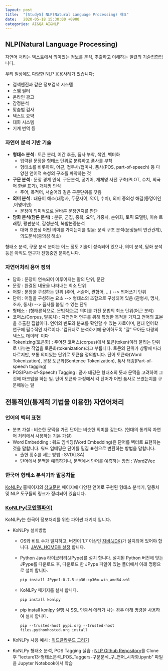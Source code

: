 ```yaml
---
layout: post
title:  "[Study5] NLP(Natural Language Processing) 개요"
date:   2020-05-18 15:30:00 +0900
categories: AI&QA AI&NLP
---
```


## NLP(Natural Language Processing)

자연어 처리는 텍스트에서 의미있는 정보를 분석, 추출하고 이해하는 일련의 기술집합입니다.

우리 일상에도 다양한 NLP 응용사례가 있습니다;
  - 검색엔진과 같은 정보검색 시스템
  - 스팸 필터
  - 온라인 광고
  - 감정분석
  - 맞춤법 검사
  - 텍스트 요약
  - 대화 시스템
  - 기계 번역 등

### 자연어 분석 기반 기술

- **형태소 분석** : 토큰 분리, 어간 추출, 품사 부착, 색인, 벡터화
  - 입력된 문장을 형태소 단위로 분류하고 품사를 부착
  - 형태소를 비롯하여, 어근, 접두사/접미사, 품사(POS, part-of-speech) 등 다양한 언어적 속성의 구조를 파악하는 것
- **구문 분석** : 문장 경계 인식, 구문분석, 공기어, 개체명 사전 구축(PLOT, 수치, 외국어 한글 표기), 개체명 인식
  - 주어, 목적어, 서술어와 같은 구문단위를 찾음
- **의미 분석** : 대용어 해소(대명사, 두문자어, 약어, 수치), 의미 중의성 해결(동명이인 ,이명이인)
  - 문장이 의미적으로 올바른 문장인지를 판단
- **담화 분석(담론 분석)** : 분류, 군집, 중복, 요약, 가중치, 순위화, 토픽 모델링, 이슈 트래킹, 평판분석, 감성분석, 복합논증분석
  - 대화 흐름상 어떤 의미를 가지는지를 찾음: 문맥 구조 분석(문장들의 연관관계), 의도분석(중의성 해소)

형태소 분석, 구문 분석 분야는 어느 정도 기술이 성숙되어 있으나, 의미 분석, 담화 분석 등은 아직도 연구가 진행중인 분야입니다.

### 자연어처리 용어 정의

- 담화 : 문장이 연속되어 이루어지는 말의 단위, 문단
- 문장 : 완결된 내용을 나타내는 최소 단위
- 어절 : 문장을 구성하는 단위 (주어, 서술어, 관형어, ...) --> 띄어쓰기 단위
- 단어 : 어절을 구성하는 요소 --> 형태소의 조합으로 구성되어 있음 (관형사, 명사, 조사, 동사) --> 품사를 붙일 수 있는 단위
- 형태소 : (형태론적으로, 문법적으로) 의미를 가진 문법의 최소 단위(어근 분리)
- 코퍼스(Corpus, 말뭉치) : 자연언어 연구를 위해 특정한 목적을 가지고 언어의 표본을 추출한 집합이다. 언어의 빈도와 분포를 확인할 수 있는 자료이며, 현대 언어학 연구에 필수적인 자료이다. '컴퓨터로 분석하기에 용이하도록 "잘" 모아둔 다량의 텍스트 데이터' 이다
- Tokenizing(토큰화) : 주어진 코퍼스(corpus)에서 토큰(token)이라 불리는 단위로 나누는 작업을 토큰화(tokenization)라고 부릅니다. 토큰의 단위가 상황에 따라 다르지만, 보통 의미있는 단위로 토큰을 정의합니다. 단어 토큰화(Word Tokenization), 문장 토큰화(Sentence Tokenization), 품사 태깅(Part-of-speech tagging)
- POS(Part-of-Speech) Tagging : 품사 태깅은 형태소의 뜻과 문맥을 고려하여 그것에 마크업을 하는 일. 단어 토큰화 과정에서 각 단어가 어떤 품사로 쓰였는지를 구분해놓는 일

## 전통적인(통계적 기법을 이용한) 자연어처리

### 언어의 벡터 표현

- 분포 가설 : 비슷한 문맥을 가진 단어는 비슷한 의미를 갖는다. (현대의 통계적 자연어 처리에서 사용하는 기본 가설)
- Word Embedding : 워드 임베딩(Word Embedding)은 단어를 벡터로 표현하는 것을 말합니다. 워드 임베딩은 단어를 밀집 표현으로 변환하는 방법을 말합니다.
  - 출현 횟수를 세는 방법 : SVD(LSA)
  - 단어에서 문맥을 예측하거나, 문맥에서 단어를 예측하는 방법 : Word2Vec

### 한국어 형태소 분석기와 말뭉치들

[KoNLPy](https://konlpy.org/ko/latest/) 홈페이지의 [참고문헌](https://konlpy.org/ko/v0.4.3/references/) 페이지에 다양한 언어로 구현된 형태소 분석기, 말뭉치 및 NLP 도구들의 링크가 정리되어 있습니다.

### [KoNLPy(코엔엘파이)](https://konlpy.org/ko/latest/)

KoNLPy는 한국어 정보처리를 위한 파이썬 패키지 입니다.

- KoNLPy 설치방법
  - OS와 비트 수가 일치하고, 버젼이 1.7 이상인 [자바(JDK)](http://www.oracle.com/technetwork/java/javase/downloads/index.html)가 설치되어 있어야 합니다. [JAVA_HOME을 설정](http://docs.oracle.com/cd/E19182-01/820-7851/inst_cli_jdk_javahome_t/index.html) 합니다.

  - Python Java 라이브러리(JPype)를 설치 합니다. 설치된 Python 버전에 맞는 JPype를 다운로드 후, 다운로드 한 JPype 파일이 있는 폴더에서 아래 명령으로 설치 합니다.
  
    ```bash
    pip install JPype1-0.7.5-cp36-cp36m-win_amd64.whl
    ```

  - KoNLPy 패키지를 설치 합니다.
  
    ```bash
    pip install konlpy
    ```

  - pip install konlpy 실행 시 SSL 인증서 에러가 나는 경우 아래 명령을 사용하여 설치 합니다.

    ```
    pip --trusted-host pypi.org --trusted-host files.pythonhosted.org install
    ```

- KoNLPy 사용 예시 : [워드클라우드 그리기](https://konlpy.org/ko/latest/examples/wordcloud/)

- KoNLPy 형태소 분석, POS Tagging 실습 : [NLP Github Repository](https://github.com/sungalex/nlp.git)를 Clone 후 "lecture13-형태소분석_POS_Taggers-구문분석_구_연어_시각화.ipynb" 파일을 Jupyter Notebook에서 학습

